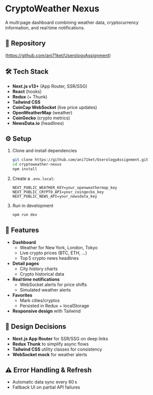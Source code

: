 # CryptoWeather Nexus

A multi page dashboard combining weather data, cryptocurrency information, and real time notifications.

## 📂 Repository

(https://github.com/ani71ket/UserologyAssignment)

## 🛠 Tech Stack

- **Next.js v13+** (App Router, SSR/SSG)
- **React** (hooks)
- **Redux** (+ Thunk)
- **Tailwind CSS**
- **CoinCap WebSocket** (live price updates)
- **OpenWeatherMap** (weather)
- **CoinGecko** (crypto metrics)
- **NewsData.io** (headlines)

## ⚙️ Setup

1. Clone and install dependencies  
   ```bash
   git clone https://github.com/ani71ket/UserologyAssignment.git
   cd cryptoweather-nexus
   npm install
   ```
2. Create a `.env.local`:
   ```env
   NEXT_PUBLIC_WEATHER_KEY=your_openweathermap_key
   NEXT_PUBLIC_CRYPTO_API=your_coingecko_key
   NEXT_PUBLIC_NEWS_API=your_newsdata_key
   ```
3. Run in development  
   ```bash
   npm run dev
   ```

## 📁 Features

- **Dashboard**  
  - Weather for New York, London, Tokyo  
  - Live crypto prices (BTC, ETH, …)  
  - Top 5 crypto news headlines
- **Detail pages**  
  - City history charts  
  - Crypto historical data
- **Real time notifications**  
  - WebSocket alerts for price shifts  
  - Simulated weather alerts
- **Favorites**  
  - Mark cities/cryptos  
  - Persisted in Redux + localStorage
- **Responsive design** with Tailwind

## 🔧 Design Decisions

- **Next.js App Router** for SSR/SSG on deep links  
- **Redux Thunk** to simplify async flows  
- **Tailwind CSS** utility classes for consistency  
- **WebSocket mock** for weather alerts

## ⚠️ Error Handling & Refresh

- Automatic data sync every 60 s  
- Fallback UI on partial API failures

